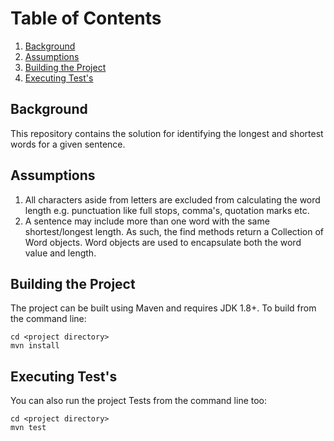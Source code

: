 # Table of Contents

1. [Background](#background)
2. [Assumptions](#assumptions)
2. [Building the Project](#building-the-project)
2. [Executing Test's](#executing-tests)
## Background
This repository contains the solution for identifying the longest and shortest words for a given sentence.
## Assumptions
1. All characters aside from letters are excluded from calculating the word length e.g. punctuation like full stops, comma's, quotation marks etc.
2. A sentence may include more than one word with the same shortest/longest length. As such, the find methods return a Collection of Word objects. Word objects are used to encapsulate both the word value and length.
## Building the Project
The project can be built using Maven and requires JDK 1.8+. To build from the command line:
```
cd <project directory>
mvn install
```
## Executing Test's
You can also run the project Tests from the command line too:
```
cd <project directory>
mvn test
```
